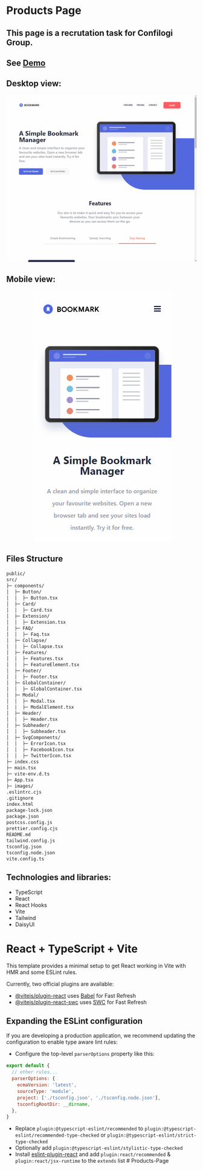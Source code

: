 # Products Page

##  This page is a recrutation task for Confilogi Group. 

## See [Demo](https://konradbauer.github.io/Products-Page/)

## Desktop view:

![example](https://github.com/KonradBauer/Products-Page/blob/main/src/images/ReadmeAnimation.gif)

## Mobile view: 

<div align="center">
  <img src="https://github.com/KonradBauer/Products-Page/blob/main/src/images/ReadmeAnimationMobile.gif">
</div>

## Files Structure

```
public/
src/
├─ components/
│  ├─ Button/
│  │  ├─ Button.tsx
│  ├─ Card/
│  │  ├─ Card.tsx
│  ├─ Extension/
│  │  ├─ Extension.tsx
│  ├─ FAQ/
│  │  ├─ Faq.tsx
│  ├─ Collapse/
│  │  ├─ Collapse.tsx
│  ├─ Features/
│  │  ├─ Features.tsx
│  │  ├─ FeatureElement.tsx
│  ├─ Footer/
│  │  ├─ Footer.tsx
│  ├─ GlobalContainer/
│  │  ├─ GlobalContainer.tsx
│  ├─ Modal/
│  │  ├─ Modal.tsx
│  │  ├─ ModalElement.tsx
│  ├─ Header/
│  │  ├─ Header.tsx
│  ├─ Subheader/
│  │  ├─ Subheader.tsx
│  ├─ SvgComponents/
│  │  ├─ ErrorIcon.tsx
│  │  ├─ FacebookIcon.tsx
│  │  ├─ TwitterIcon.tsx
├─ index.css
├─ main.tsx
├─ vite-env.d.ts
├─ App.tsx
├─ images/
.eslintrc.cjs
.gitignore
index.html
package-lock.json
package.json
postcss.config.js
prettier.config.cjs
README.md
tailwind.config.js
tsconfig.json
tsconfig.node.json
vite.config.ts

```

## Technologies and libraries:
 <ul>
   <li>TypeScript</li>
   <li>React</li>
   <li>React Hooks</li>
   <li>Vite</li>
   <li>Tailwind</li>
   <li>DaisyUI</li>
    </ul>


# React + TypeScript + Vite

This template provides a minimal setup to get React working in Vite with HMR and some ESLint rules.

Currently, two official plugins are available:

- [@vitejs/plugin-react](https://github.com/vitejs/vite-plugin-react/blob/main/packages/plugin-react/README.md) uses [Babel](https://babeljs.io/) for Fast Refresh
- [@vitejs/plugin-react-swc](https://github.com/vitejs/vite-plugin-react-swc) uses [SWC](https://swc.rs/) for Fast Refresh

## Expanding the ESLint configuration

If you are developing a production application, we recommend updating the configuration to enable type aware lint rules:

- Configure the top-level `parserOptions` property like this:

```js
export default {
  // other rules...
  parserOptions: {
    ecmaVersion: 'latest',
    sourceType: 'module',
    project: ['./tsconfig.json', './tsconfig.node.json'],
    tsconfigRootDir: __dirname,
  },
}
```

- Replace `plugin:@typescript-eslint/recommended` to `plugin:@typescript-eslint/recommended-type-checked` or `plugin:@typescript-eslint/strict-type-checked`
- Optionally add `plugin:@typescript-eslint/stylistic-type-checked`
- Install [eslint-plugin-react](https://github.com/jsx-eslint/eslint-plugin-react) and add `plugin:react/recommended` & `plugin:react/jsx-runtime` to the `extends` list
#   P r o d u c t s - P a g e 
 
 
